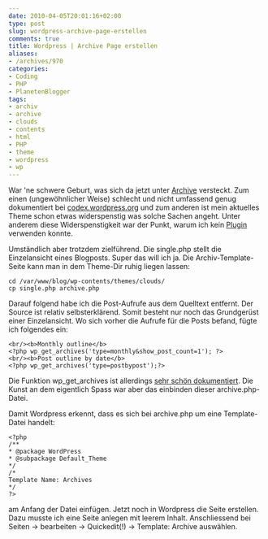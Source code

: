 ```yaml
---
date: 2010-04-05T20:01:16+02:00
type: post
slug: wordpress-archive-page-erstellen
comments: true
title: Wordpress | Archive Page erstellen
aliases:
- /archives/970
categories:
- Coding
- PHP
- PlanetenBlogger
tags:
- archiv
- archive
- clouds
- contents
- html
- PHP
- theme
- wordpress
- wp
---
```


War 'ne schwere Geburt, was sich da jetzt unter [Archive](/?page_id=927) versteckt. Zum einen (ungewöhnlicher Weise) schlecht und nicht umfassend genug dokumentiert bei [codex.wordpress.org](http://codex.wordpress.org/Creating_an_Archive_Index) und zum anderen ist mein aktuelles Theme schon etwas widerspenstig was solche Sachen angeht. Unter anderem diese Widerspenstigkeit war der Punkt, warum ich kein [Plugin](http://wordpress.org/extend/plugins/search.php?q=archive&sort=) verwenden konnte.

Umständlich aber trotzdem zielführend. Die single.php stellt die Einzelansicht eines Blogposts. Super das will ich ja. Die Archiv-Template-Seite kann man in dem Theme-Dir ruhig liegen lassen:

```
cd /var/www/blog/wp-contents/themes/clouds/
cp single.php archive.php
```


Darauf folgend habe ich die Post-Aufrufe aus dem Quelltext entfernt. Der Source ist relativ selbsterklärend. Somit besteht nur noch das Grundgerüst einer Einzelansicht. Wo sich vorher die Aufrufe für die Posts befand, fügte ich folgendes ein:

```
<br/><b>Monthly outline</b>
<?php wp_get_archives('type=monthly&show_post_count=1'); ?>
<br/><b>Post outline by date</b>
<?php wp_get_archives('type=postbypost');?>
```


Die Funktion wp_get_archives ist allerdings [sehr schön dokumentiert](http://codex.wordpress.org/Template_Tags/wp_get_archives). Die Kunst an dem eigentlich Spass war aber das einbinden dieser archive.php-Datei.

Damit Wordpress erkennt, dass es sich bei archive.php um eine Template-Datei handelt:

```
<?php
/**
* @package WordPress
* @subpackage Default_Theme
*/
/*
Template Name: Archives
*/
?>
```


am Anfang der Datei einfügen. Jetzt noch in Wordpress die Seite erstellen. Dazu musste ich eine Seite anlegen mit leerem Inhalt. Anschliessend bei Seiten -> bearbeiten -> Quickedit(!) -> Template: Archive auswählen.
